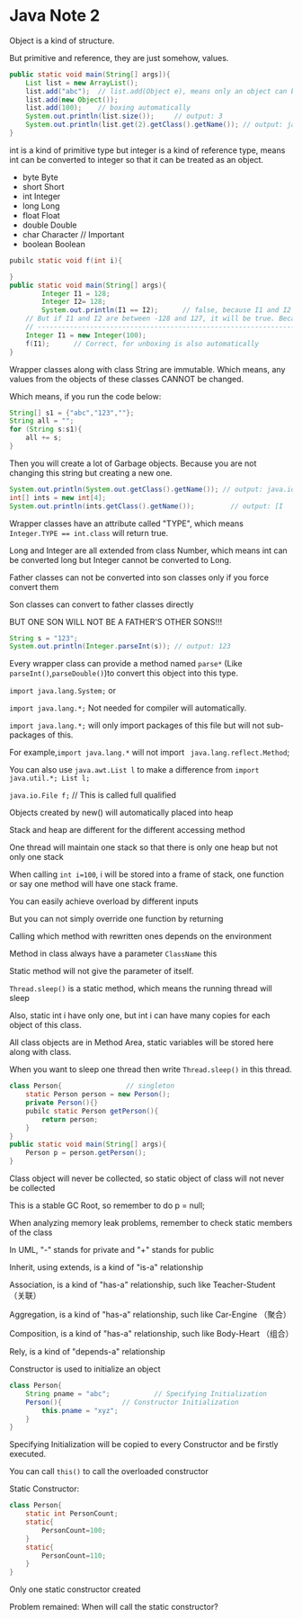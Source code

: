 # Java Note 2

Object is a kind of structure.

But primitive and reference, they are just somehow, values.

```java
public static void main(String[] args]){
	List list = new ArrayList();
	list.add("abc");  // list.add(Object e), means only an object can be added to a list
	list.add(new Object());
	list.add(100);    // boxing automatically
	System.out.println(list.size());     // output: 3
	System.out.println(list.get(2).getClass().getName()); // output: java.lang.Integer
}
```

int is a kind of primitive type but integer is a kind of reference type, means int can be converted to integer so that it can be treated as an object.

* byte Byte
* short Short
* int Integer
* long Long
* float Float
* double Double
* char Character           // Important
* boolean Boolean

```java
pubilc static void f(int i){

}
public static void main(String[] args){
		Integer I1 = 128;
		Integer I2= 128;
		System.out.println(I1 == I2);      // false, because I1 and I2 are not the same
    // But if I1 and I2 are between -128 and 127, it will be true. Because of they are in constant pool.
	// ----------------------------------------------------------------
    Integer I1 = new Integer(100);
	f(I1);  	// Correct, for unboxing is also automatically
}
```

Wrapper classes along with class String are immutable. Which means, any values from the objects of these classes CANNOT be changed.

Which means, if you run the code below:

```java
String[] s1 = {"abc","123",""};
String all = "";
for (String s:s1){
	all += s;
}
```

Then you will create a lot of Garbage objects. Because you are not changing this string but creating a new one.

```java
System.out.println(System.out.getClass().getName()); // output: java.io.PrintStream
int[] ints = new int[4];
System.out.println(ints.getClass().getName());         // output: [I 
```

Wrapper classes have an attribute called "TYPE", which means `Integer.TYPE == int.class` will return true. 

Long and Integer are all extended from class Number, which means int can be converted long but Integer cannot be converted to Long.

Father classes can not be converted into son classes only if you force convert them

Son classes can convert to father classes directly

BUT ONE SON WILL NOT BE A FATHER'S OTHER SONS!!!

```java
String s = "123";
System.out.println(Integer.parseInt(s)); // output: 123
```

Every wrapper class can provide a method named `parse*` (Like `parseInt()`,`parseDouble()`)to convert this object into this type.

`import java.lang.System;` or

`import java.lang.*;`          Not needed for compiler will automatically.          

`import java.lang.*;` will only import packages of this file but will not sub-packages of this.

For example,` import java.lang.* ` will not import ` java.lang.reflect.Method`;

You can also use ` java.awt.List l ` to make a difference from `import java.util.*; List l;`

`java.io.File f;` // This is called full qualified 

Objects created by new() will automatically placed into heap

Stack and heap are different for the different accessing method

One thread will maintain one stack so that there is only one heap but not only one stack

When calling `int i=100`, i will be stored into a frame of stack, one function or say one method will have one stack frame.

You can easily achieve overload by different inputs

But you can not simply override one function by returning

Calling which method with rewritten ones depends on the environment

Method in class always have a parameter `ClassName` this

Static method will not give the parameter of itself.

`Thread.sleep()` is a static method, which means the running thread will sleep

Also, static int i have only one, but int i can have many copies for each object of this class.

All class objects are in Method Area, static variables will be stored here along with class.

When you want to sleep one thread then write `Thread.sleep()` in this thread.

```java
class Person{                // singleton
    static Person person = new Person();
    private Person(){}
    pubilc static Person getPerson(){
        return person;
    }
}
public static void main(String[] args){
	Person p = person.getPerson();
}
```

Class object will never be collected, so static object of class will not never be collected

This is a stable GC Root, so remember to do p = null;

When analyzing memory leak problems, remember to check static members of the class

In UML, "-" stands for private and "+" stands for public

Inherit, using extends, is a kind of "is-a" relationship

Association, is a kind of "has-a" relationship, such like Teacher-Student （关联）

Aggregation, is a kind of "has-a" relationship, such like Car-Engine （聚合）

Composition, is a kind of "has-a" relationship, such like Body-Heart （组合）

Rely, is a kind of "depends-a" relationship

Constructor is used to initialize an object

```java
class Person{
    String pname = "abc";			// Specifying Initialization
    Person(){				// Constructor Initialization
        this.pname = "xyz";
    }
}
```

Specifying Initialization will be copied to every Constructor and be firstly executed.

You can call `this()` to call the overloaded constructor

Static Constructor:

```java
class Person{
    static int PersonCount;
    static{
        PersonCount=100;
    }
    static{
        PersonCount=110;
    }
}
```

Only one static constructor created

Problem remained: When will call the static constructor?